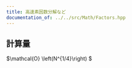 ```yaml
---
title: 高速素因数分解など
documentation_of: ../../src/Math/Factors.hpp
---
```


## 計算量
 $\mathcal{O} \left(N^{1/4}\right) $